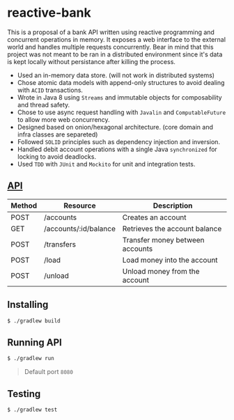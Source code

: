 # reactive-bank

This is a proposal of a bank API written using reactive programming and concurrent operations in memory. It exposes a web interface to the external world and handles multiple requests concurrently. Bear in mind that this project was not meant to be ran in a distributed environment since it's data is kept locally without persistance after killing the process.

- Used an in-memory data store. (will not work in distributed systems)
- Chose atomic data models with append-only structures to avoid dealing with `ACID` transactions.
- Wrote in Java 8 using `Streams` and immutable objects for composability and thread safety.
- Chose to use async request handling with `Javalin` and `ComputableFuture` to allow more web concurrency.
- Designed based on onion/hexagonal architecture. (core domain and infra classes are separeted)
- Followed `SOLID` principles such as dependency injection and inversion.
- Handled debit account operations with a single Java `synchronized` for locking to avoid deadlocks.
- Used `TDD` with `JUnit` and `Mockito` for unit and integration tests.

## [API](DOCUMENTATION.md)

| Method | Resource                                 | Description                                         |
| ------ | ---------------------------------------- | --------------------------------------------------- |
| POST   | /accounts                                | Creates an account                                  |
| GET    | /accounts/:id/balance                    | Retrieves the account balance                       |
| POST   | /transfers                               | Transfer money between accounts                     |
| POST   | /load                                    | Load money into the account                         |
| POST   | /unload                                  | Unload money from the account                       |

## Installing

```sh
$ ./gradlew build
```

## Running API

```sh
$ ./gradlew run
```

> Default port `8080`

## Testing

```sh
$ ./gradlew test
```